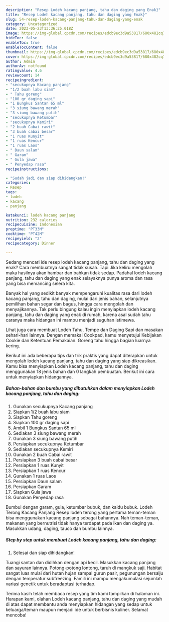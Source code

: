 ```yaml
---
description: "Resep Lodeh kacang panjang, tahu dan daging yang Enak}"
title: "Resep Lodeh kacang panjang, tahu dan daging yang Enak}"
slug: 54-resep-lodeh-kacang-panjang-tahu-dan-daging-yang-enak
category: Uncategorized
date: 2023-05-23T13:36:25.018Z
image: https://img-global.cpcdn.com/recipes/edcb9ec3d9a53817/680x482cq70/lodeh-kacang-panjang-tahu-dan-daging-foto-resep-utama.jpg
hideToc: false
enableToc: true
enableTocContent: false
thumbnail: https://img-global.cpcdn.com/recipes/edcb9ec3d9a53817/680x482cq70/lodeh-kacang-panjang-tahu-dan-daging-foto-resep-utama.jpg
cover: https://img-global.cpcdn.com/recipes/edcb9ec3d9a53817/680x482cq70/lodeh-kacang-panjang-tahu-dan-daging-foto-resep-utama.jpg
author: Admin
authorAv: notfound
ratingvalue: 4.6
reviewcount: 14
recipeingredient:
- "secukupnya Kacang panjang"
- "1/2 buah labu siam"
- " Tahu goreng"
- "100 gr daging sapi"
- "1 Bungkus Santan 65 ml"
- "3 siung bawang merah"
- "3 siung bawang putih"
- "secukupnya Ketumbar"
- "secukupnya Kemiri"
- "2 buah Cabai rawit"
- "3 buah cabai besar"
- "1 ruas Kunyit"
- "1 ruas Kencur"
- "1 ruas Laos"
- " Daun salam"
- " Garam"
- " Gula jawa"
- " Penyedap rasa"
recipeinstructions:

- "Sudah jadi dan siap dihidangkan!"
categories:
- Resep
tags:
- lodeh
- kacang
- panjang

katakunci: lodeh kacang panjang 
nutrition: 232 calories
recipecuisine: Indonesian
preptime: "PT33M"
cooktime: "PT42M"
recipeyield: "2"
recipecategory: Dinner

---
```



Sedang mencari ide resep lodeh kacang panjang, tahu dan daging yang enak? Cara membuatnya sangat tidak susah. Tapi Jika keliru mengolah maka hasilnya akan hambar dan bahkan tidak sedap. Padahal lodeh kacang panjang, tahu dan daging yang enak selayaknya punya aroma dan rasa yang bisa memancing selera kita.


Banyak hal yang sedikit banyak mempengaruhi kualitas rasa dari lodeh kacang panjang, tahu dan daging, mulai dari jenis bahan, selanjutnya pemilihan bahan segar dan bagus, hingga cara mengolah dan menyajikannya. Tak perlu bingung kalau ingin menyiapkan lodeh kacang panjang, tahu dan daging yang enak di rumah, karena asal sudah tahu caranya maka hidangan ini mampu menjadi suguhan istimewa.

Lihat juga cara membuat Lodeh Tahu, Tempe dan Daging Sapi dan masakan sehari-hari lainnya. Dengan memakai Cookpad, kamu menyetujui Kebijakan Cookie dan Ketentuan Pemakaian. Goreng tahu hingga bagian luarnya kering.


Berikut ini ada beberapa tips dan trik praktis yang dapat diterapkan untuk mengolah lodeh kacang panjang, tahu dan daging yang siap dikreasikan. Kamu bisa menyiapkan Lodeh kacang panjang, tahu dan daging menggunakan 18 jenis bahan dan 0 langkah pembuatan. Berikut ini cara untuk menyiapkan hidangannya.

<!--inarticleads1-->

##### Bahan-bahan dan bumbu yang dibutuhkan dalam menyiapkan Lodeh kacang panjang, tahu dan daging:

1. Gunakan secukupnya Kacang panjang
1. Siapkan 1/2 buah labu siam
1. Siapkan  Tahu goreng
1. Siapkan 100 gr daging sapi
1. Ambil 1 Bungkus Santan 65 ml
1. Sediakan 3 siung bawang merah
1. Gunakan 3 siung bawang putih
1. Persiapkan secukupnya Ketumbar
1. Sediakan secukupnya Kemiri
1. Gunakan 2 buah Cabai rawit
1. Persiapkan 3 buah cabai besar
1. Persiapkan 1 ruas Kunyit
1. Persiapkan 1 ruas Kencur
1. Gunakan 1 ruas Laos
1. Persiapkan  Daun salam
1. Persiapkan  Garam
1. Siapkan  Gula jawa
1. Gunakan  Penyedap rasa


Bumbui dengan garam, gula, ketumbar bubuk, dan kaldu bubuk. Lodeh Terong Kacang Panjang Resep lodeh terong yang pertama teman-teman bisa menggunakan kacang panjang sebagai bahannya. Nah teman-teman, makanan yang bernutrisi tidak hanya terdapat pada ikan dan daging ya. Masukkan udang, daging, tauco dan bumbu lainnya. 

<!--inarticleads2-->

##### Step by step untuk membuat Lodeh kacang panjang, tahu dan daging:


1. Selesai dan siap dihidangkan!

Tuangi santan dan didihkan dengan api kecil. Masukkan kacang panjang dan sayuran lainnya. Potong-potong lontong, taruh di mangkuk saji. Habitat sangat luas mulai dari hutan hujan sampai gurun pasir, pegunungan bersalju dengan temperatur subfreezing. Famili ini mampu mengakumulasi sejumlah variasi genetik untuk beradaptasi terhadap. 

Terima kasih telah membaca resep yang tim kami tampilkan di halaman ini. Harapan kami, olahan Lodeh kacang panjang, tahu dan daging yang mudah di atas dapat membantu anda menyiapkan hidangan yang sedap untuk keluarga/teman maupun menjadi ide untuk berbisnis kuliner. Selamat mencoba!
